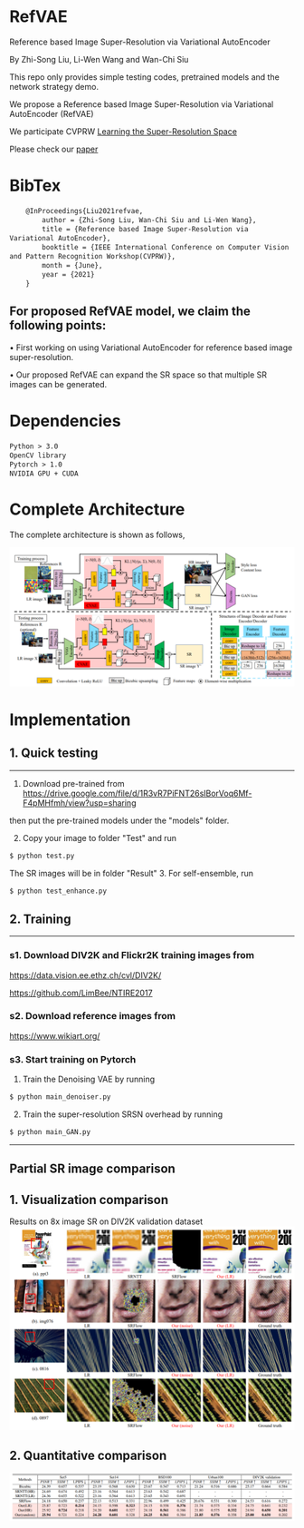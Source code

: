# RefVAE
Reference based Image Super-Resolution via Variational AutoEncoder

By Zhi-Song Liu, Li-Wen Wang and Wan-Chi Siu

This repo only provides simple testing codes, pretrained models and the network strategy demo.

We propose a Reference based Image Super-Resolution via Variational AutoEncoder (RefVAE)

We participate CVPRW [Learning the Super-Resolution Space](https://data.vision.ee.ethz.ch/cvl/ntire21/)

Please check our [paper](https://arxiv.org/pdf/2106.04090.pdf)

# BibTex

        @InProceedings{Liu2021refvae,
            author = {Zhi-Song Liu, Wan-Chi Siu and Li-Wen Wang},
            title = {Reference based Image Super-Resolution via Variational AutoEncoder},
            booktitle = {IEEE International Conference on Computer Vision and Pattern Recognition Workshop(CVPRW)},
            month = {June},
            year = {2021}
        }
        
## For proposed RefVAE model, we claim the following points:

• First working on using Variational AutoEncoder for reference based image super-resolution.

• Our proposed RefVAE can expand the SR space so that multiple SR images can be generated.

# Dependencies
    Python > 3.0
    OpenCV library
    Pytorch > 1.0
    NVIDIA GPU + CUDA

# Complete Architecture
The complete architecture is shown as follows,

![network](/figure/figure1.PNG)

# Implementation
## 1. Quick testing
---------------------------------------
1. Download pre-trained from 
https://drive.google.com/file/d/1R3vR7PiFNT26sIBorVoq6Mf-F4pMHfmh/view?usp=sharing

then put the pre-trained models under the "models" folder.

2. Copy your image to folder "Test" and run 
```sh
$ python test.py
```
The SR images will be in folder "Result"
3. For self-ensemble, run
```sh
$ python test_enhance.py
```


## 2. Training
---------------------------
### s1. Download DIV2K and Flickr2K training images from
    
https://data.vision.ee.ethz.ch/cvl/DIV2K/

https://github.com/LimBee/NTIRE2017

### s2. Download reference images from

https://www.wikiart.org/

### s3. Start training on Pytorch
1. Train the Denoising VAE by running
```sh
$ python main_denoiser.py
```
2. Train the super-resolution SRSN overhead by running
```sh
$ python main_GAN.py
```
---------------------------

## Partial SR image comparison

## 1. Visualization comparison
Results on 8x image SR on DIV2K validation dataset
![figure2](/figure/figure2.PNG)

## 2. Quantitative comparison
![figure3](/figure/figure3.PNG)

